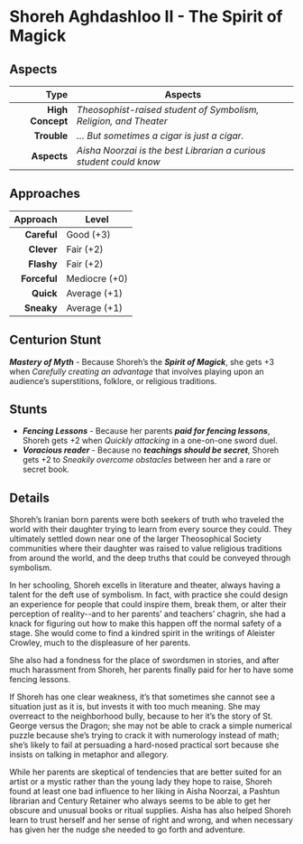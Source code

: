 # Shoreh Aghdashloo II - The Spirit of Magick

## Aspects

| **Type** |  **Aspects** |
|-:|-|
| **High Concept** | *Theosophist-raised student of Symbolism, Religion, and Theater* |
| **Trouble** | *… But sometimes a cigar is just a cigar.* |
| **Aspects** | *Aisha Noorzai is the best Librarian a curious student could know* |

## Approaches

| **Approach** |  **Level** |
|-:|-|
| **Careful** | Good (+3) |
| **Clever**  | Fair (+2) |
| **Flashy**  | Fair (+2) |
| **Forceful**  | Mediocre (+0) |
| **Quick** | Average  (+1) |
| **Sneaky** | Average  (+1) |


## Centurion Stunt

***Mastery of Myth*** - Because Shoreh’s the ___Spirit of Magick___, she gets +3 when _Carefully creating an advantage_ that involves playing upon an audience’s superstitions, folklore, or religious traditions.

## Stunts

+ ***Fencing Lessons*** - Because her parents ___paid for fencing lessons___, Shoreh gets +2 when _Quickly attacking_ in a one-on-one sword duel.
+ ***Voracious reader*** - Because no ___teachings should be secret___, Shoreh gets +2 to _Sneakily overcome obstacles_ between her and a rare or secret book.

## Details

Shoreh’s Iranian born parents were both seekers of truth who traveled the world with their daughter trying to learn from every source they could. They ultimately settled down near one of the larger Theosophical Society communities where their daughter was raised to value religious traditions from around the world, and the deep truths that could be conveyed through symbolism.

In her schooling, Shoreh excells in literature and theater, always having a talent for the deft use of symbolism. In fact, with practice she could design an experience for people that could inspire them, break them, or alter their perception of reality--and to her parents’ and teachers’ chagrin, she had a knack for figuring out how to make this happen off the normal safety of a stage. She would come to find a kindred spirit in the writings of Aleister Crowley, much to the displeasure of her parents.

She also had a fondness for the place of swordsmen in stories, and after much harassment from Shoreh, her parents finally paid for her to have some fencing lessons.

If Shoreh has one clear weakness, it’s that sometimes she cannot see a situation just as it is, but invests it with too much meaning. She may overreact to the neighborhood bully, because to her it’s the story of St. George versus the Dragon; she may not be able to crack a simple numerical puzzle because she’s trying to crack it with numerology instead of math; she’s likely to fail at persuading a hard-nosed practical sort because she insists on talking in metaphor and allegory.

While her parents are skeptical of tendencies that are better suited for an artist or a mystic rather than the young lady they hope to raise, Shoreh found at least one bad influence to her liking in Aisha Noorzai, a Pashtun librarian and Century Retainer who always seems to be able to get her obscure and unusual books or ritual supplies. Aisha has also helped Shoreh learn to trust herself and her sense of right and wrong, and when necessary has given her the nudge she needed to go forth and adventure.
